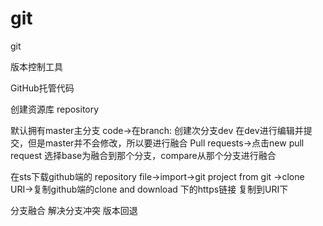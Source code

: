 # git
git

版本控制工具

GitHub托管代码

创建资源库 repository

默认拥有master主分支
code->在branch: 创建次分支dev
	在dev进行编辑并提交，但是master并不会修改，所以要进行融合
Pull requests->点击new pull request	选择base为融合到那个分支，compare从那个分支进行融合

在sts下载github端的 repository
file->import->git project from git ->clone URI->复制github端的clone and download 下的https链接 复制到URI下

分支融合
解决分支冲突
版本回退
